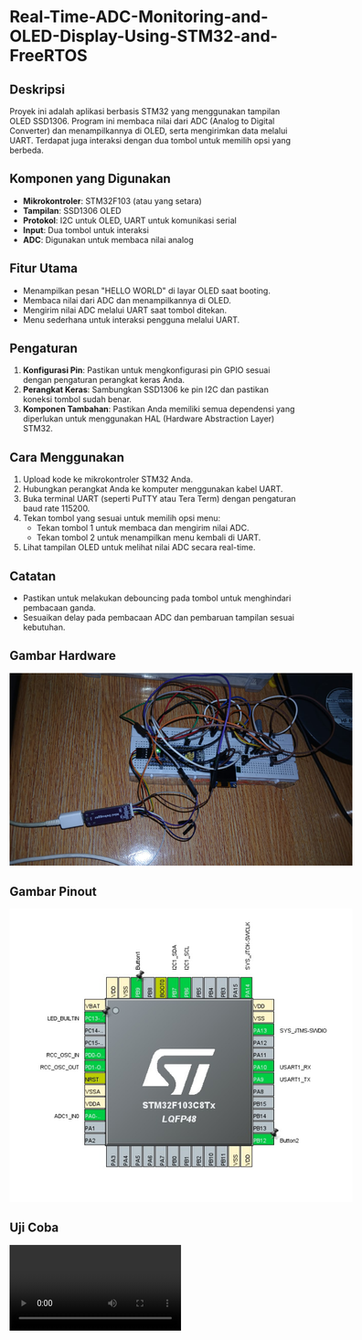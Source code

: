 # Real-Time-ADC-Monitoring-and-OLED-Display-Using-STM32-and-FreeRTOS

## Deskripsi
Proyek ini adalah aplikasi berbasis STM32 yang menggunakan tampilan OLED SSD1306. Program ini membaca nilai dari ADC (Analog to Digital Converter) dan menampilkannya di OLED, serta mengirimkan data melalui UART. Terdapat juga interaksi dengan dua tombol untuk memilih opsi yang berbeda.

## Komponen yang Digunakan
- **Mikrokontroler**: STM32F103 (atau yang setara)
- **Tampilan**: SSD1306 OLED
- **Protokol**: I2C untuk OLED, UART untuk komunikasi serial
- **Input**: Dua tombol untuk interaksi
- **ADC**: Digunakan untuk membaca nilai analog

## Fitur Utama
- Menampilkan pesan "HELLO WORLD" di layar OLED saat booting.
- Membaca nilai dari ADC dan menampilkannya di OLED.
- Mengirim nilai ADC melalui UART saat tombol ditekan.
- Menu sederhana untuk interaksi pengguna melalui UART.

## Pengaturan
1. **Konfigurasi Pin**: Pastikan untuk mengkonfigurasi pin GPIO sesuai dengan pengaturan perangkat keras Anda.
2. **Perangkat Keras**: Sambungkan SSD1306 ke pin I2C dan pastikan koneksi tombol sudah benar.
3. **Komponen Tambahan**: Pastikan Anda memiliki semua dependensi yang diperlukan untuk menggunakan HAL (Hardware Abstraction Layer) STM32.

## Cara Menggunakan
1. Upload kode ke mikrokontroler STM32 Anda.
2. Hubungkan perangkat Anda ke komputer menggunakan kabel UART.
3. Buka terminal UART (seperti PuTTY atau Tera Term) dengan pengaturan baud rate 115200.
4. Tekan tombol yang sesuai untuk memilih opsi menu:
   - Tekan tombol 1 untuk membaca dan mengirim nilai ADC.
   - Tekan tombol 2 untuk menampilkan menu kembali di UART.
5. Lihat tampilan OLED untuk melihat nilai ADC secara real-time.

## Catatan
- Pastikan untuk melakukan debouncing pada tombol untuk menghindari pembacaan ganda.
- Sesuaikan delay pada pembacaan ADC dan pembaruan tampilan sesuai kebutuhan.

## Gambar Hardware
<img src="Photos/GR3.jpeg" alt="Pinout Diagram" style="max-width: 600px; height: auto;">

## Gambar Pinout
<img src="Photos/pinout.jpeg" alt="Pinout Diagram" style="max-width: 600px; height: auto;">

## Uji Coba
![mp4](Photos/ujicobacompresss.mp4)



